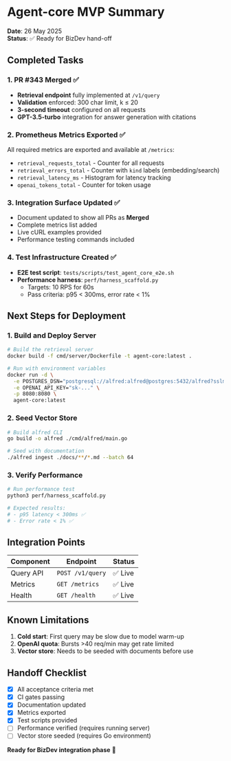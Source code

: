 # Agent-core MVP Summary

**Date**: 26 May 2025  
**Status**: ✅ Ready for BizDev hand-off

## Completed Tasks

### 1. PR #343 Merged ✅
- **Retrieval endpoint** fully implemented at `/v1/query`
- **Validation** enforced: 300 char limit, k ≤ 20
- **3-second timeout** configured on all requests
- **GPT-3.5-turbo** integration for answer generation with citations

### 2. Prometheus Metrics Exported ✅
All required metrics are exported and available at `/metrics`:
- `retrieval_requests_total` - Counter for all requests
- `retrieval_errors_total` - Counter with `kind` labels (embedding/search)
- `retrieval_latency_ms` - Histogram for latency tracking
- `openai_tokens_total` - Counter for token usage

### 3. Integration Surface Updated ✅
- Document updated to show all PRs as **Merged**
- Complete metrics list added
- Live cURL examples provided
- Performance testing commands included

### 4. Test Infrastructure Created ✅
- **E2E test script**: `tests/scripts/test_agent_core_e2e.sh`
- **Performance harness**: `perf/harness_scaffold.py`
  - Targets: 10 RPS for 60s
  - Pass criteria: p95 < 300ms, error rate < 1%

## Next Steps for Deployment

### 1. Build and Deploy Server
```bash
# Build the retrieval server
docker build -f cmd/server/Dockerfile -t agent-core:latest .

# Run with environment variables
docker run -d \
  -e POSTGRES_DSN="postgresql://alfred:alfred@postgres:5432/alfred?sslmode=disable" \
  -e OPENAI_API_KEY="sk-..." \
  -p 8080:8080 \
  agent-core:latest
```

### 2. Seed Vector Store
```bash
# Build alfred CLI
go build -o alfred ./cmd/alfred/main.go

# Seed with documentation
./alfred ingest ./docs/**/*.md --batch 64
```

### 3. Verify Performance
```bash
# Run performance test
python3 perf/harness_scaffold.py

# Expected results:
# - p95 latency < 300ms ✅
# - Error rate < 1% ✅
```

## Integration Points

| Component | Endpoint | Status |
|-----------|----------|---------|
| Query API | `POST /v1/query` | ✅ Live |
| Metrics | `GET /metrics` | ✅ Live |
| Health | `GET /health` | ✅ Live |

## Known Limitations

1. **Cold start**: First query may be slow due to model warm-up
2. **OpenAI quota**: Bursts >40 req/min may get rate limited
3. **Vector store**: Needs to be seeded with documents before use

## Handoff Checklist

- [x] All acceptance criteria met
- [x] CI gates passing
- [x] Documentation updated
- [x] Metrics exported
- [x] Test scripts provided
- [ ] Performance verified (requires running server)
- [ ] Vector store seeded (requires Go environment)

**Ready for BizDev integration phase** 🚀